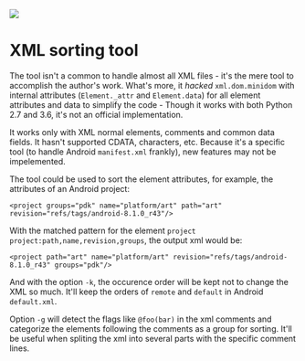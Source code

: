 ![](https://img.shields.io/badge/python-2.7%2C%203.6-blue.svg)

# XML sorting tool

The tool isn't a common to handle almost all XML files - it's the mere tool to
accomplish the author's work. What's more, it *hacked* `xml.dom.minidom` with
internal attributes (`Element._attr` and `Element.data`) for all element
attributes and data to simplify the code - Though it works with both Python 2.7
and 3.6, it's not an official implementation.

It works only with XML normal elements, comments and common data fields. It
hasn't supported CDATA, characters, etc. Because it's a specific tool (to
handle Android `manifest.xml` frankly), new features may not be impelemented.

The tool could be used to sort the element attributes, for example, the
attributes of an Android project:

`<project groups="pdk" name="platform/art" path="art" revision="refs/tags/android-8.1.0_r43"/>`

With the matched pattern for the element `project`
`project:path,name,revision,groups`, the output xml would be:

`<project path="art" name="platform/art" revision="refs/tags/android-8.1.0_r43" groups="pdk"/>`

And with the option `-k`, the occurence order will be kept not to change the XML
so much. It'll keep the orders of `remote` and `default` in Android
`default.xml`.

Option `-g` will detect the flags like `@foo(bar)` in the xml comments and
categorize the elements following the comments as a group for sorting. It'll be
useful when spliting the xml into several parts with the specific comment lines.